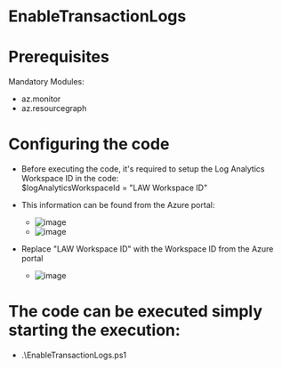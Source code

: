# EnableTransactionLogs

# Prerequisites
Mandatory Modules:<br />
  - az.monitor
  - az.resourcegraph

# Configuring the code
- Before executing the code, it's required to setup the Log Analytics Workspace ID in the code:<br />
  $logAnalyticsWorkspaceId = "LAW Workspace ID"
- This information can be found from the Azure portal:<br />
  - ![image](https://github.com/user-attachments/assets/9fb85f1a-9408-4dde-82c7-aab9bf3c6111)
  - ![image](https://github.com/user-attachments/assets/fd9947de-86c7-4d8f-bdd6-dc283734cfc2)

- Replace "LAW Workspace ID" with the Workspace ID from the Azure portal<br />
  - ![image](https://github.com/user-attachments/assets/fc54cdc4-89b4-42ed-bd2c-88a652be29b5)

# The code can be executed simply starting the execution:
- .\EnableTransactionLogs.ps1
